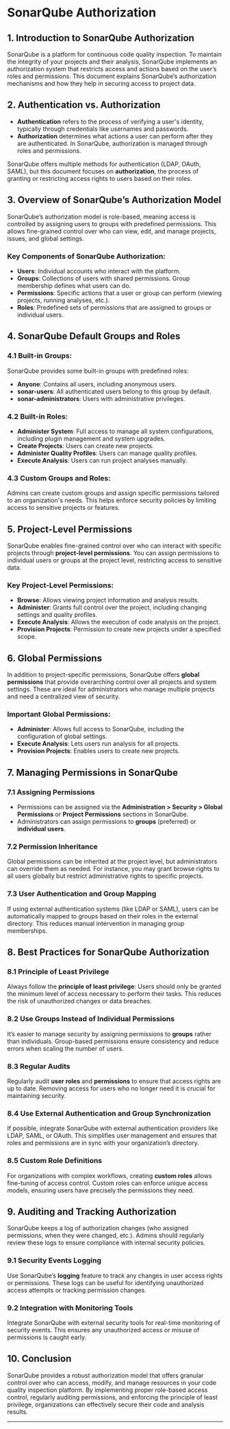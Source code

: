 # SonarQube Authorization

## 1. Introduction to SonarQube Authorization
SonarQube is a platform for continuous code quality inspection. To maintain the integrity of your projects and their analysis, SonarQube implements an authorization system that restricts access and actions based on the user’s roles and permissions. This document explains SonarQube’s authorization mechanisms and how they help in securing access to project data.

## 2. Authentication vs. Authorization
- **Authentication** refers to the process of verifying a user's identity, typically through credentials like usernames and passwords.
- **Authorization** determines what actions a user can perform after they are authenticated. In SonarQube, authorization is managed through roles and permissions.

SonarQube offers multiple methods for authentication (LDAP, OAuth, SAML), but this document focuses on **authorization**, the process of granting or restricting access rights to users based on their roles.

## 3. Overview of SonarQube’s Authorization Model
SonarQube’s authorization model is role-based, meaning access is controlled by assigning users to groups with predefined permissions. This allows fine-grained control over who can view, edit, and manage projects, issues, and global settings.

### Key Components of SonarQube Authorization:
- **Users**: Individual accounts who interact with the platform.
- **Groups**: Collections of users with shared permissions. Group membership defines what users can do.
- **Permissions**: Specific actions that a user or group can perform (viewing projects, running analyses, etc.).
- **Roles**: Predefined sets of permissions that are assigned to groups or individual users. 

## 4. SonarQube Default Groups and Roles

### 4.1 Built-in Groups:
SonarQube provides some built-in groups with predefined roles:
- **Anyone**: Contains all users, including anonymous users.
- **sonar-users**: All authenticated users belong to this group by default.
- **sonar-administrators**: Users with administrative privileges.

### 4.2 Built-in Roles:
- **Administer System**: Full access to manage all system configurations, including plugin management and system upgrades.
- **Create Projects**: Users can create new projects.
- **Administer Quality Profiles**: Users can manage quality profiles.
- **Execute Analysis**: Users can run project analyses manually.

### 4.3 Custom Groups and Roles:
Admins can create custom groups and assign specific permissions tailored to an organization's needs. This helps enforce security policies by limiting access to sensitive projects or features.

## 5. Project-Level Permissions

SonarQube enables fine-grained control over who can interact with specific projects through **project-level permissions**. You can assign permissions to individual users or groups at the project level, restricting access to sensitive data.

### Key Project-Level Permissions:
- **Browse**: Allows viewing project information and analysis results.
- **Administer**: Grants full control over the project, including changing settings and quality profiles.
- **Execute Analysis**: Allows the execution of code analysis on the project.
- **Provision Projects**: Permission to create new projects under a specified scope.

## 6. Global Permissions
In addition to project-specific permissions, SonarQube offers **global permissions** that provide overarching control over all projects and system settings. These are ideal for administrators who manage multiple projects and need a centralized view of security.

### Important Global Permissions:
- **Administer**: Allows full access to SonarQube, including the configuration of global settings.
- **Execute Analysis**: Lets users run analysis for all projects.
- **Provision Projects**: Enables users to create new projects.

## 7. Managing Permissions in SonarQube
### 7.1 Assigning Permissions
- Permissions can be assigned via the **Administration > Security > Global Permissions** or **Project Permissions** sections in SonarQube.
- Administrators can assign permissions to **groups** (preferred) or **individual users**.

### 7.2 Permission Inheritance
Global permissions can be inherited at the project level, but administrators can override them as needed. For instance, you may grant browse rights to all users globally but restrict administrative rights to specific projects.

### 7.3 User Authentication and Group Mapping
If using external authentication systems (like LDAP or SAML), users can be automatically mapped to groups based on their roles in the external directory. This reduces manual intervention in managing group memberships.

## 8. Best Practices for SonarQube Authorization

### 8.1 Principle of Least Privilege
Always follow the **principle of least privilege**: Users should only be granted the minimum level of access necessary to perform their tasks. This reduces the risk of unauthorized changes or data breaches.

### 8.2 Use Groups Instead of Individual Permissions
It’s easier to manage security by assigning permissions to **groups** rather than individuals. Group-based permissions ensure consistency and reduce errors when scaling the number of users.

### 8.3 Regular Audits
Regularly audit **user roles** and **permissions** to ensure that access rights are up to date. Removing access for users who no longer need it is crucial for maintaining security.

### 8.4 Use External Authentication and Group Synchronization
If possible, integrate SonarQube with external authentication providers like LDAP, SAML, or OAuth. This simplifies user management and ensures that roles and permissions are in sync with your organization’s directory.

### 8.5 Custom Role Definitions
For organizations with complex workflows, creating **custom roles** allows fine-tuning of access control. Custom roles can enforce unique access models, ensuring users have precisely the permissions they need.

## 9. Auditing and Tracking Authorization
SonarQube keeps a log of authorization changes (who assigned permissions, when they were changed, etc.). Admins should regularly review these logs to ensure compliance with internal security policies.

### 9.1 Security Events Logging
Use SonarQube’s **logging** feature to track any changes in user access rights or permissions. These logs can be useful for identifying unauthorized access attempts or tracking permission changes.

### 9.2 Integration with Monitoring Tools
Integrate SonarQube with external security tools for real-time monitoring of security events. This ensures any unauthorized access or misuse of permissions is caught early.

## 10. Conclusion
SonarQube provides a robust authorization model that offers granular control over who can access, modify, and manage resources in your code quality inspection platform. By implementing proper role-based access control, regularly auditing permissions, and enforcing the principle of least privilege, organizations can effectively secure their code and analysis results.

---
